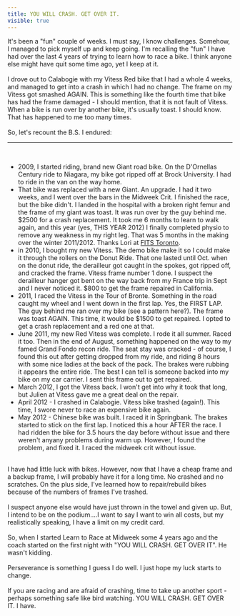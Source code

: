 ---title: YOU WILL CRASH. GET OVER IT.visible: true---<div>
  It's been a "fun" couple of weeks. I must say, I know challenges. Somehow, I managed to pick myself up and keep going. I'm recalling the "fun" I have had over the last 4 years of trying to learn how to race a bike. I think anyone else might have quit some time ago, yet I keep at it.<br /><br /> I drove out to Calabogie with my Vitess Red bike that I had a whole 4 weeks, and managed to get into a crash in which I had no change. The frame on my Vitess got smashed AGAIN. This is something like the fourth time that bike has had the frame damaged - I should mention, that it is not fault of Vitess. When a bike is run over by another bike, it's usually toast. I should know. That has happened to me too many times.<br /><br />So, let's recount the B.S. I endured:
  
  <hr id="system-readmore" />
  
  <br /> 
  
  <ul>
    <li>
      2009, I started riding, brand new Giant road bike. On the D'Ornellas Century ride to Niagara, my bike got ripped off at Brock University. I had to ride in the van on the way home.
    </li>
    <li>
      That bike was replaced with a new Giant. An upgrade. I had it two weeks, and I went over the bars in the Midweek Crit. I finished the race, but the bike didn't. I landed in the hospital with a broken right femur and the frame of my giant was toast. It was run over by the guy behind me. $2500 for a crash replacement. It took me 6 months to learn to walk again, and this year (yes, THIS YEAR 2012) I finally completed physio to remove any weakness in my right leg. That was 5 months in the making over the winter 2011/2012. Thanks Lori at <a href="http://www.fitstoronto.com" target="_blank">FITS Toronto</a>.
    </li>
    <li>
      in 2010, I bought my new Vitess. The demo bike make it so I could make it through the rollers on the Donut Ride. That one lasted until Oct. when on the donut ride, the derailleur got caught in the spokes, got ripped off, and cracked the frame. Vitess frame number 1 done. I suspect the derailleur hanger got bent on the way back from my France trip in Sept and I never noticed it. $800 to get the frame repaired in California.
    </li>
    <li>
      2011, I raced the Vitess in the Tour of Bronte. Something in the road caught my wheel and I went down in the first lap. Yes, the FIRST LAP. The guy behind me ran over my bike (see a pattern here?). The frame was toast AGAIN. This time, it would be $1500 to get repaired. I opted to get a crash replacement and a red one at that.
    </li>
    <li>
      June 2011, my new Red Vitess was complete. I rode it all summer. Raced it too. Then in the end of August, something happened on the way to my famed Grand Fondo recon ride. The seat stay was cracked - of course, I found this out after getting dropped from my ride, and riding 8 hours with some nice ladies at the back of the pack. The brakes were rubbing it appears the entire ride. The best I can tell is someone backed into my bike on my car carrier. I sent this frame out to get repaired.
    </li>
    <li>
      March 2012, I got the Vitess back. I won't get into why it took that long, but Julien at Vitess gave me a great deal on the repair.
    </li>
    <li>
      April 2012 - I crashed in Calabogie. Vitess bike trashed (again!). This time, I swore never to race an expensive bike again.
    </li>
    <li>
      May 2012 - Chinese bike was built. I raced it in Springbank. The brakes started to stick on the first lap. I noticed this a hour AFTER the race. I had ridden the bike for 3.5 hours the day before without issue and there weren't anyany problems during warm up. However, I found the problem, and fixed it. I raced the midweek crit without issue.
    </li>
  </ul>
  
  <br />I have had little luck with bikes. However, now that I have a cheap frame and a backup frame, I will probably have it for a long time. No crashed and no scratches. On the plus side, I've learned how to repair/rebuild bikes because of the numbers of frames I've trashed.<br /><br />I suspect anyone else would have just thrown in the towel and given up. But, I intend to be on the podium....I want to say I want to win all costs, but my realistically speaking, I have a limit on my credit card.<br /><br />So, when I started Learn to Race at Midweek some 4 years ago and the coach started on the first night with "YOU WILL CRASH. GET OVER IT". He wasn't kidding.<br /><br />Perseverance is something I guess I do well. I just hope my luck starts to change.<br /><br />If you are racing and are afraid of crashing, time to take up another sport - perhaps something safe like bird watching. YOU WILL CRASH. GET OVER IT. I have.<br /><br />&nbsp;
</div>